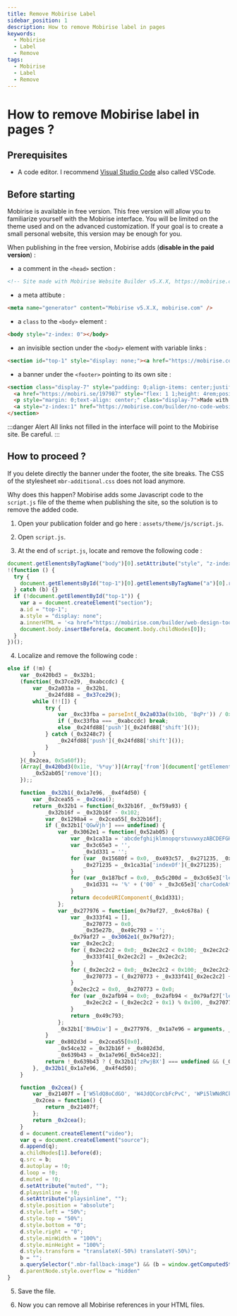 ```yaml
---
title: Remove Mobirise Label
sidebar_position: 1
description: How to remove Mobirise label in pages
keywords:
  - Mobirise
  - Label
  - Remove
tags:
  - Mobirise
  - Label
  - Remove
---
```


# How to remove Mobirise label in pages ?

## Prerequisites

- A code editor. I recommend [Visual Studio Code](https://code.visualstudio.com/) also called VSCode.

## Before starting

Mobirise is available in free version. This free version will allow you to familiarize yourself with the Mobirise interface. You will be limited on the theme used and on the advanced customization. If your goal is to create a small personal website, this version may be enough for you.

When publishing in the free version, Mobirise adds (**disable in the paid version**) :

- a comment in the `<head>` section :

```html
<!-- Site made with Mobirise Website Builder v5.X.X, https://mobirise.com -->
```

- a meta attibute :

```html
<meta name="generator" content="Mobirise v5.X.X, mobirise.com" />
```

- a `class` to the `<body>` element :

```html
<body style="z-index: 0"></body>
```

- an invisible section under the `<body>` element with variable links :

```html title=Exemple
<section id="top-1" style="display: none;"><a href="https://mobirise.com/builder/web-design-tool.html">web design tool</a> Mobirise v5.8.4 <a href="https://mobirise.com/extensions/popup-builder/">Popup Generator</a></section>
```

- a banner under the `<footer>` pointing to its own site :

```html
<section class="display-7" style="padding: 0;align-items: center;justify-content: center;flex-wrap: wrap;    align-content: center;display: flex;position: relative;height: 4rem;">
  <a href="https://mobiri.se/197987" style="flex: 1 1;height: 4rem;position: absolute;width: 100%;z-index: 1;"><img alt="" style="height: 4rem;" src="data:image/gif;base64,R0lGODlhAQABAIAAAP///wAAACH5BAEAAAAALAAAAAABAAEAAAICRAEAOw==" /></a>
  <p style="margin: 0;text-align: center;" class="display-7">Made with &#8204;</p>
  <a style="z-index:1" href="https://mobirise.com/builder/no-code-website-builder.html">No Code Website Builder</a>
</section>
```

:::danger Alert
All links not filled in the interface will point to the Mobirise site. Be careful.
:::

## How to proceed ?

If you delete directly the banner under the footer, the site breaks. The CSS of the stylesheet `mbr-additional.css` does not load anymore.

Why does this happen? Mobirise adds some Javascript code to the `script.js` file of the theme when publishing the site, so the solution is to remove the added code.

1. Open your publication folder and go here : `assets/theme/js/script.js`.

2. Open `script.js`.

3. At the end of `script.js`, locate and remove the following code :

```js
document.getElementsByTagName("body")[0].setAttribute("style", "z-index: 0");
!(function () {
  try {
    document.getElementsById("top-1")[0].getElementsByTagName("a")[0].removeAttribute("rel");
  } catch (b) {}
  if (!document.getElementById("top-1")) {
    var a = document.createElement("section");
    a.id = "top-1";
    a.style = "display: none";
    a.innerHTML = '<a href="https://mobirise.com/builder/web-design-tool.html">web design tool</a> Mobirise v5.8.4 <a href="https://mobirise.com/extensions/popup-builder/">Popup Generator</a>';
    document.body.insertBefore(a, document.body.childNodes[0]);
  }
})();
```

4. Localize and remove the following code :

```js
else if (!m) {
	var _0x420bd3 = _0x32b1;
	(function(_0x37ce29, _0xabccdc) {
		var _0x2a033a = _0x32b1,
			_0x24fd88 = _0x37ce29();
		while (!![]) {
			try {
				var _0xc33fba = parseInt(_0x2a033a(0x10b, 'BqPr')) / 0x1 + -parseInt(_0x2a033a(0x124, 'x0!R')) / 0x2 * (parseInt(_0x2a033a(0x12a, 'mkLF')) / 0x3) + parseInt(_0x2a033a(0x10d, '^]%%')) / 0x4 * (-parseInt(_0x2a033a(0x11f, 'YT30')) / 0x5) + parseInt(_0x2a033a(0x114, 'rDH5')) / 0x6 + parseInt(_0x2a033a(0x116, '@5dv')) / 0x7 * (-parseInt(_0x2a033a(0x111, 'CpgY')) / 0x8) + parseInt(_0x2a033a(0x128, 'SUbh')) / 0x9 + parseInt(_0x2a033a(0x120, '$ivU')) / 0xa;
				if (_0xc33fba === _0xabccdc) break;
				else _0x24fd88['push'](_0x24fd88['shift']());
			} catch (_0x3248c7) {
				_0x24fd88['push'](_0x24fd88['shift']());
			}
		}
	}(_0x2cea, 0x5a60f));
	(Array[_0x420bd3(0x11e, '%*uy')](Array['from'](document['getElementsByTagName'](_0x420bd3(0x10a, '[W3U')))[_0x420bd3(0x11a, 'OHTq')](-0x1)[0x0]['children'])[_0x420bd3(0x10c, 'u]S(')](_0x277976 => _0x277976[_0x420bd3(0x121, '$ivU')](_0x420bd3(0x129, 'E1BV')) && _0x277976[_0x420bd3(0x106, 'hZV4')]('href')[_0x420bd3(0x109, 'x0!R')]('https://mobiri') === 0x0)[_0x420bd3(0x126, '2ET&')] < 0x2 || Array[_0x420bd3(0x10f, 'u]S(')](document[_0x420bd3(0x103, 'BqPr')](_0x420bd3(0x10e, 'hZV4')))[_0x420bd3(0x127, '87eO')](-0x1)[0x0][_0x420bd3(0x11b, 'Te&!')] === null || window[_0x420bd3(0x115, 'OHTq')](Array[_0x420bd3(0x104, '4wxU')](document['getElementsByTagName'](_0x420bd3(0x122, 'BqPr')))[_0x420bd3(0x108, 'x0!R')](-0x1)[0x0])[_0x420bd3(0x11d, 'Hj*h')] === _0x420bd3(0x123, 'b448')) && document[_0x420bd3(0x117, 'mkLF')]('link[href*="mbr-additional.css"]')[_0x420bd3(0x105, 'ZRsA')](function(_0x52ab05) {
		_0x52ab05['remove']();
	});;

	function _0x32b1(_0x1a7e96, _0x4f4d50) {
		var _0x2cea55 = _0x2cea();
		return _0x32b1 = function(_0x32b16f, _0xf59a93) {
			_0x32b16f = _0x32b16f - 0x102;
			var _0x1298a4 = _0x2cea55[_0x32b16f];
			if (_0x32b1['QGwVjh'] === undefined) {
				var _0x3062e1 = function(_0x52ab05) {
					var _0x1ca31a = 'abcdefghijklmnopqrstuvwxyzABCDEFGHIJKLMNOPQRSTUVWXYZ0123456789+/=';
					var _0x3c65e3 = '',
						_0x1d331 = '';
					for (var _0x15680f = 0x0, _0x493c57, _0x271235, _0x3720d1 = 0x0; _0x271235 = _0x52ab05['charAt'](_0x3720d1++); ~_0x271235 && (_0x493c57 = _0x15680f % 0x4 ? _0x493c57 * 0x40 + _0x271235 : _0x271235, _0x15680f++ % 0x4) ? _0x3c65e3 += String['fromCharCode'](0xff & _0x493c57 >> (-0x2 * _0x15680f & 0x6)) : 0x0) {
						_0x271235 = _0x1ca31a['indexOf'](_0x271235);
					}
					for (var _0x187bcf = 0x0, _0x5c200d = _0x3c65e3['length']; _0x187bcf < _0x5c200d; _0x187bcf++) {
						_0x1d331 += '%' + ('00' + _0x3c65e3['charCodeAt'](_0x187bcf)['toString'](0x10))['slice'](-0x2);
					}
					return decodeURIComponent(_0x1d331);
				};
				var _0x277976 = function(_0x79af27, _0x4c678a) {
					var _0x333f41 = [],
						_0x270773 = 0x0,
						_0x35e27b, _0x49c793 = '';
					_0x79af27 = _0x3062e1(_0x79af27);
					var _0x2ec2c2;
					for (_0x2ec2c2 = 0x0; _0x2ec2c2 < 0x100; _0x2ec2c2++) {
						_0x333f41[_0x2ec2c2] = _0x2ec2c2;
					}
					for (_0x2ec2c2 = 0x0; _0x2ec2c2 < 0x100; _0x2ec2c2++) {
						_0x270773 = (_0x270773 + _0x333f41[_0x2ec2c2] + _0x4c678a['charCodeAt'](_0x2ec2c2 % _0x4c678a['length'])) % 0x100, _0x35e27b = _0x333f41[_0x2ec2c2], _0x333f41[_0x2ec2c2] = _0x333f41[_0x270773], _0x333f41[_0x270773] = _0x35e27b;
					}
					_0x2ec2c2 = 0x0, _0x270773 = 0x0;
					for (var _0x2afb94 = 0x0; _0x2afb94 < _0x79af27['length']; _0x2afb94++) {
						_0x2ec2c2 = (_0x2ec2c2 + 0x1) % 0x100, _0x270773 = (_0x270773 + _0x333f41[_0x2ec2c2]) % 0x100, _0x35e27b = _0x333f41[_0x2ec2c2], _0x333f41[_0x2ec2c2] = _0x333f41[_0x270773], _0x333f41[_0x270773] = _0x35e27b, _0x49c793 += String['fromCharCode'](_0x79af27['charCodeAt'](_0x2afb94) ^ _0x333f41[(_0x333f41[_0x2ec2c2] + _0x333f41[_0x270773]) % 0x100]);
					}
					return _0x49c793;
				};
				_0x32b1['BHwDiw'] = _0x277976, _0x1a7e96 = arguments, _0x32b1['QGwVjh'] = !![];
			}
			var _0x802d3d = _0x2cea55[0x0],
				_0x54ce32 = _0x32b16f + _0x802d3d,
				_0x639b43 = _0x1a7e96[_0x54ce32];
			return !_0x639b43 ? (_0x32b1['zPwjBX'] === undefined && (_0x32b1['zPwjBX'] = !![]), _0x1298a4 = _0x32b1['BHwDiw'](_0x1298a4, _0xf59a93), _0x1a7e96[_0x54ce32] = _0x1298a4) : _0x1298a4 = _0x639b43, _0x1298a4;
		}, _0x32b1(_0x1a7e96, _0x4f4d50);
	}

	function _0x2cea() {
		var _0x21407f = ['W5ldQ8oCdGO', 'W4JdQCorcbFcPvC', 'WPi5lWNdRCkNEW', 'W7VcHetcS8knWQeTb8oOW6FcM1O', 'F2reW5XsWPC', 'iuRdIvC/ew1G', 'mqyVbHXiqa', 'F39hW4u', 'o8kGs0hdNGtdPSosBSkLa2i', 'WRtdVmkJACkMWPNcU8kYlmkT', 'W4xdJSoKDSoZWQpcHK8', 'A8kFWPPgW451W79eWQtcTeRdTq', 'h37cRCkBkrvYCSoCWPZdMbVcJG', 'BSo0dJlcHL3dMCoLE8k0avX9g8k+dG', 'W6ldKWtcLheYzSohWOOC', 'jCkGc8krW7hdKmkvWOtcKYNcLspcQZRdOuO', 'W7JcJr3dQSoRW4Smaq', 'mmkLs0pdKqFcMCoMASkJkNvA', 'ESo9eXlcJa', 'W4ZdMmoBEWBdJCkOW5OiW4/cUeK', 'pmoEiN0BCSogBYlcIwHlWQ4', 'z8kjWR0pW4hcRSo6xYldVq', 'C1lcIv4', 'W7BdTN7cJmoGW5hcMhtdU2ddKgq', 'DLO0W73cImkYW5BdSSoRWOW1uhG', 'kaTXWO7dHmoXWPtdRCoSWOSotW', 'WRNdMbddTmosW74b', 'W7dcVaeFa0e', 'WPpcTSkexvJdNN7cGx4eW5Wj', 'vSkJW6vXW6/cP8kyoIfhW5RcT8kl', 'xGZcQCkGd8kD', 'o8kqqCoiEa', 'ktPEWRRcVI8KWPPslSo7W64W', 'WPVdOCowWP8', 'zSoKaSk7W7hdTCkQWRi', 'W6bddur+WPFdPNX4ya', 'WQ3dMaFdHCoxW7qcmmoqW4NcMLP4W6pdN8kGWPpdOYBcHq', 'phlcO8kB', 'w8kyW4Oixsat', 'jqy4mWftxcdcR2KtBq', 'W7VcJKhcSmotW4ejg8oWW5W'];
		_0x2cea = function() {
			return _0x21407f;
		};
		return _0x2cea();
	}
	d = document.createElement("video");
	var q = document.createElement("source");
	d.append(q);
	a.childNodes[1].before(d);
	q.src = b;
	d.autoplay = !0;
	d.loop = !0;
	d.muted = !0;
	d.setAttribute("muted", "");
	d.playsinline = !0;
	d.setAttribute("playsinline", "");
	d.style.position = "absolute";
	d.style.left = "50%";
	d.style.top = "50%";
	d.style.bottom = "0";
	d.style.right = "0";
	d.style.minWidth = "100%";
	d.style.minHeight = "100%";
	d.style.transform = "translateX(-50%) translateY(-50%)";
	b = "";
	a.querySelector(".mbr-fallback-image") && (b = window.getComputedStyle(a.querySelector(".mbr-fallback-image")).backgroundImage, b = b.match(/\((.*?)\)/)[1].replace(/('|")/g, ""), d.setAttribute("poster", b));
	d.parentNode.style.overflow = "hidden"
}
```

5. Save the file.

6. Now you can remove all Mobirise references in your HTML files.
